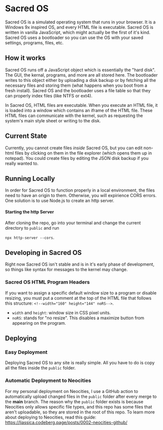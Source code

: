 # Sacred OS
Sacred OS is a simulated operating system that runs in your browser. It is a Windows 9x inspired OS, and every
HTML file is executable. Sacred OS is written in vanilla JavaScript, which might actually be the first of it's 
kind. Sacred OS uses a bootloader so you can use the OS with your saved settings, programs, files, etc. 

## How it works
Sacred OS runs off a JavaScript object which is essentially the "hard disk". The GUI, the kernal, programs,
and more are all stored here. The bootloader writes to this object either by uploading a disk backup or by
fetching all the necessary files and storing them (what happens when you boot from a fresh install). Sacred
OS and the bootloader uses a file table so that they can properly index files (like NTFS or ext4).

In Sacred OS, HTML files are executable. When you execute an HTML file, it is loaded into a window which
contains an iframe of the HTML file. These HTML files can communicate with the kernel, such as requesting
the system's main style sheet or writing to the disk.

## Current State
Currently, you cannot create files <i>inside</i> Sacred OS, but you can edit non-html files by clicking on
them in the file explorer (which opens them up in notepad). You could create files by editing the JSON
disk backup if you really wanted to.

## Running Locally
In order for Sacred OS to function properly in a local environment, the files need to have an origin to them.
Otherwise, you will expirience CORS errors. One solution is to use Node.js to create an http server.
#### Starting the http Server
After cloning the repo, go into your terminal and change the current directory to `public` and run

`npx http-server --cors`.

## Developing in Sacred OS
Right now Sacred OS isn't stable and is in it's early phase of development, so things like syntax for messages
to the kernel may change.
### Sacred OS HTML Program Headers
If you want to assign a specific default window size to a program or disable resizing, you must put a comment
at the top of the HTML file that follows this structure:
`<!--width="160" height="144" noRS-->`.

- `width` and `height`: window size in CSS pixel units.
- `noRS`: stands for "no resize". This disables a maximize button from appearing on the program.

## Deploying
### Easy Deployment
Deploying Sacred OS to any site is really simple. All you have to do is copy all the files inside the `public`
folder. 
### Automatic Deployment to Neocities
For my personal deployment on Neocities, I use a GitHub action to automatically upload changed files in
the `public` folder after every merge to the <b>main</b> branch. The reason why the `public` folder exists is
because Neocities only allows specific file types, and this repo has some files that aren't uploadable, so they
are stored in the root of this repo. To learn more about deploying to Neocities, read this guide:
https://liassica.codeberg.page/posts/0002-neocities-github/

